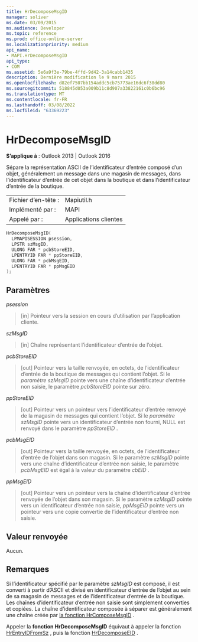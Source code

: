 ```yaml
---
title: HrDecomposeMsgID
manager: soliver
ms.date: 03/09/2015
ms.audience: Developer
ms.topic: reference
ms.prod: office-online-server
ms.localizationpriority: medium
api_name:
- MAPI.HrDecomposeMsgID
api_type:
- COM
ms.assetid: 5e6a9f3e-79be-4ffd-9d42-3a14cabb1435
description: Dernière modification le 9 mars 2015
ms.openlocfilehash: d82ef7507bb154addc5cb75773ae16dc6f38dd80
ms.sourcegitcommit: 518845d053a009b11c8d907a33822161c0b6bc96
ms.translationtype: MT
ms.contentlocale: fr-FR
ms.lasthandoff: 03/08/2022
ms.locfileid: "63369223"
---
```

# <a name="hrdecomposemsgid"></a>HrDecomposeMsgID

**S’applique à** : Outlook 2013 | Outlook 2016

Sépare la représentation ASCII de l’identificateur d’entrée composé d’un objet, généralement un message dans une magasin de messages, dans l’identificateur d’entrée de cet objet dans la boutique et dans l’identificateur d’entrée de la boutique.

|||
|:-----|:-----|
|Fichier d’en-tête :  <br/> |Mapiutil.h  <br/> |
|Implémenté par :  <br/> |MAPI  <br/> |
|Appelé par :  <br/> |Applications clientes  <br/> |

```cpp
HrDecomposeMsgID(
  LPMAPISESSION psession,
  LPSTR szMsgID,
  ULONG FAR * pcbStoreEID,
  LPENTRYID FAR * ppStoreEID,
  ULONG FAR * pcbMsgEID,
  LPENTRYID FAR * ppMsgEID
);
```

## <a name="parameters"></a>Paramètres

 _psession_

> [in] Pointeur vers la session en cours d’utilisation par l’application cliente.

 _szMsgID_

> [in] Chaîne représentant l’identificateur d’entrée de l’objet.

 _pcbStoreEID_

> [out] Pointeur vers la taille renvoyée, en octets, de l’identificateur d’entrée de la boutique de messages qui contient l’objet. Si le _paramètre szMsgID_ pointe vers une chaîne d’identificateur d’entrée non saisie, le paramètre _pcbStoreEID_ pointe sur zéro.

 _ppStoreEID_

> [out] Pointeur vers un pointeur vers l’identificateur d’entrée renvoyé de la magasin de messages qui contient l’objet. Si le _paramètre szMsgID_ pointe vers un identificateur d’entrée non fourni, NULL est renvoyé dans le paramètre _ppStoreEID_ .

 _pcbMsgEID_

> [out] Pointeur vers la taille renvoyée, en octets, de l’identificateur d’entrée de l’objet dans son magasin. Si le paramètre _szMsgID_ pointe vers une chaîne d’identificateur d’entrée non saisie, le paramètre  _pcbMsgEID_ est égal à la valeur du paramètre _cbEID_ .

 _ppMsgEID_

> [out] Pointeur vers un pointeur vers la chaîne d’identificateur d’entrée renvoyée de l’objet dans son magasin. Si le paramètre _szMsgID_ pointe vers un identificateur d’entrée non saisie, _ppMsgEID_ pointe vers un pointeur vers une copie convertie de l’identificateur d’entrée non saisie.

## <a name="return-value"></a>Valeur renvoyée

Aucun.

## <a name="remarks"></a>Remarques

Si l’identificateur spécifié par le paramètre _szMsgID_ est composé, il est converti à partir d’ASCII et divisé en identificateur d’entrée de l’objet au sein de sa magasin de messages et de l’identificateur d’entrée de la boutique. Les chaînes d’identificateur d’entrée non saisie sont simplement converties et copiées. La chaîne d’identificateur composée à séparer est généralement une chaîne créée par [la fonction HrComposeMsgID](hrcomposemsgid.md) .

Appeler la **fonction HrDecomposeMsgID** équivaut à appeler la fonction [HrEntryIDFromSz](hrentryidfromsz.md) , puis la fonction [HrDecomposeEID](hrdecomposeeid.md) .
